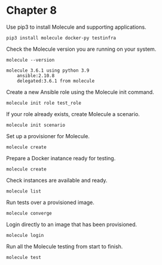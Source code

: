 # Chapter 8

Use pip3 to install Molecule and supporting applications.
```
pip3 install molecule docker-py testinfra
```
Check the Molecule version you are running on your system.
```
molecule --version

molecule 3.6.1 using python 3.9 
    ansible:2.10.8
    delegated:3.6.1 from molecule

```
Create a new Ansible role using the Molecule init command.
```
molecule init role test_role
```
If your role already exists, create Molecule a scenario.
```
molecule init scenario 
```
Set up a provisioner for Molecule.
```
molecule create 
```
Prepare a Docker inatance ready for testing.
```
molecule create
```
Check instances are available and ready.
```
molecule list
```
Run tests over a provisioned image.
```
molecule converge
```
Login directly to an image that has been provisioned.
```
molecule login
```
Run all the Molecule testing from start to finish.
```
molecule test
```
